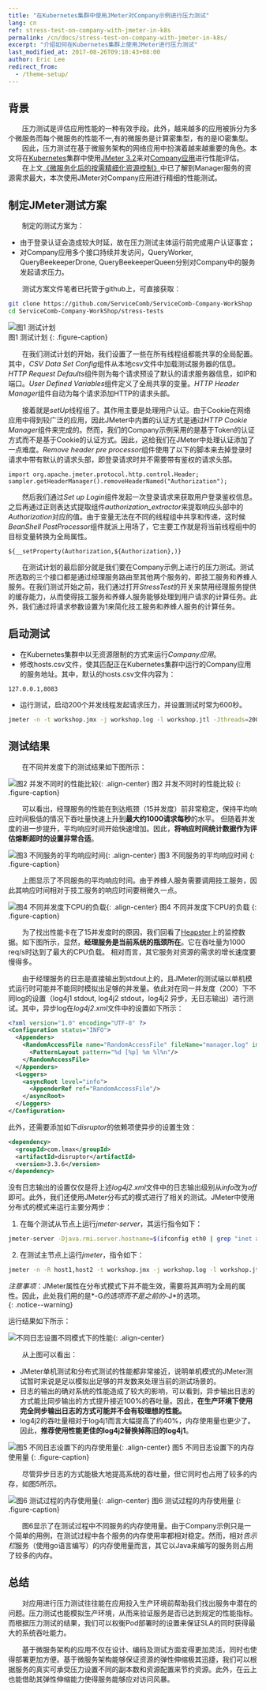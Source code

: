 ```yaml
---
title: "在Kubernetes集群中使用JMeter对Company示例进行压力测试"
lang: cn
ref: stress-test-on-company-with-jmeter-in-k8s
permalink: /cn/docs/stress-test-on-company-with-jmeter-in-k8s/
excerpt: "介绍如何在Kubernetes集群上使用JMeter进行压力测试"
last_modified_at: 2017-08-26T09:18:43+08:00
author: Eric Lee
redirect_from:
  - /theme-setup/
---
```


## 背景

　　压力测试是评估应用性能的一种有效手段。此外，越来越多的应用被拆分为多个微服务而每个微服务的性能不一,有的微服务是计算密集型，有的是IO密集型。
　　因此，压力测试在基于微服务架构的网络应用中扮演着越来越重要的角色。本文将在[Kubernetes](https://kubernetes.io/)集群中使用[JMeter 3.2](https://www.google.com.hk/url?sa=t&rct=j&q=&esrc=s&source=web&cd=1&ved=0ahUKEwiv9rjg7u_VAhUkxoMKHfoYDaYQFggvMAA&url=http%3A%2F%2Fjmeter.apache.org%2F&usg=AFQjCNHIHCOA-F9LnhaAn_STCWyPPgOpdw)来对[Company应用](https://github.com/ServiceComb/ServiceComb-Company-WorkShop)进行性能评估。
　　在上文[《微服务化后的按需精细化资源控制》](http://servicecomb.io/cn/docs/autoscale-on-company/)中已了解到Manager服务的资源需求最大，本次使用JMeter对Company应用进行精细的性能测试。

## 制定JMeter测试方案
　　制定的测试方案为：
  * 由于登录认证会造成较大时延，故在压力测试主体运行前完成用户认证事宜；
  * 对Company应用多个接口持续并发访问，QueryWorker, QueryBeekeeperDrone, QueryBeekeeperQueen分别对Company中的服务发起请求压力。

　　测试方案文件笔者已托管于github上，可直接获取：

```bash
git clone https://github.com/ServiceComb/ServiceComb-Company-WorkShop
cd ServiceComb-Company-WorkShop/stress-tests
```

![图1 测试计划](/assets/images/company_test_plan.png)  
图1 测试计划
{: .figure-caption}

　　在我们测试计划的开始，我们设置了一些在所有线程组都能共享的全局配置。其中，*CSV Data Set Config*组件从本地csv文件中加载测试服务器的信息。*HTTP Request Defaults*组件则为每个请求预设了默认的请求服务器信息，如IP和端口。*User Defined Variables*组件定义了全局共享的变量。*HTTP Header Manager*组件自动为每个请求添加HTTP的请求头部。

　　接着就是*setUp*线程组了。其作用主要是处理用户认证。由于Cookie在网络应用中得到较广泛的应用，因此JMeter中内置的认证方式是通过*HTTP Cookie Manager*组件来完成的。然而，我们的Company示例采用的是基于Token的认证方式而不是基于Cookie的认证方式。因此，这给我们在JMeter中处理认证添加了一点难度。*Remove header pre processor*组件使用了以下的脚本来去掉登录时请求中带有默认的请求头部，即登录请求时并不需要带有鉴权的请求头部。
```shell
import org.apache.jmeter.protocol.http.control.Header;
sampler.getHeaderManager().removeHeaderNamed("Authorization");
```
　　然后我们通过*Set up Login*组件发起一次登录请求来获取用户登录鉴权信息。之后再通过正则表达式提取组件*authorization\_extractor*来提取响应头部中的*Authorization*对应的值。由于变量无法在不同的线程组中共享和传递，这时候*BeanShell PostProcessor*组件就派上用场了，它主要工作就是将当前线程组中的目标变量转换为全局属性。
```shell
${__setProperty(Authorization,${Authorization},)}
```
　　在测试计划的最后部分就是我们要在Company示例上进行的压力测试。测试所选取的三个接口都是通过经理服务路由至其他两个服务的，即技工服务和养蜂人服务。在我们测试开始之前，我们通过打开*StressTest*的开关来禁用经理服务提供的缓存能力，从而使得技工服务和养蜂人服务能够处理到用户请求的计算任务。此外，我们通过将请求参数设置为1来简化技工服务和养蜂人服务的计算任务。

## 启动测试
* 在Kubernetes集群中以无资源限制的方式来运行*Company应用*。
* 修改hosts.csv文件，使其匹配正在Kubernetes集群中运行的Company应用的服务地址。其中，默认的hosts.csv文件内容为：
```csv
127.0.0.1,8083
```
* 运行测试，启动200个并发线程发起请求压力，并设置测试时常为600秒。
```bash
jmeter -n -t workshop.jmx -j workshop.log -l workshop.jtl -Jthreads=200 -Jduration=600
```

## 测试结果
　　在不同并发度下的测试结果如下图所示：

![图2 并发不同时的性能比较](/assets/images/company_concurrency_performance.png){: .align-center}
图2 并发不同时的性能比较
{: .figure-caption}

　　可以看出，经理服务的性能在到达瓶颈（15并发度）前非常稳定，保持平均响应时间极低的情况下吞吐量快速上升到**最大约1000请求每秒**的水平。 但随着并发度的进一步提升，平均响应时间开始快速增加。因此，**将响应时间统计数据作为评估熔断超时的设置非常合适**。

![图3 不同服务的平均响应时间](/assets/images/company_response_time.png){: .align-center}
图3 不同服务的平均响应时间
{: .figure-caption}

　　上图显示了不同服务的平均响应时间。由于养蜂人服务需要调用技工服务，因此其响应时间相对于技工服务的响应时间要稍微久一点。

![图4 不同并发度下CPU的负载](/assets/images/company_cpu_load.png){: .align-center}
图4 不同并发度下CPU的负载
{: .figure-caption}

　　为了找出性能卡在了15并发度时的原因，我们回看了[Heapster](https://github.com/kubernetes/heapster)上的监控数据。如下图所示，显然，**经理服务是当前系统的瓶颈所在**。它在吞吐量为1000 req/s时达到了最大的CPU负载。 相对而言，其它服务对资源的需求的增长速度要慢得多。

　　由于经理服务的日志是直接输出到stdout上的，且JMeter的测试端以单机模式运行时可能并不能同时模拟出足够的并发量。依此对在同一并发度（200）下不同log的设置（log4j1 stdout, log4j2 stdout，log4j2 异步，无日志输出）进行测试。其中，异步log在*log4j2.xml*文件中的设置如下所示：

```xml
<?xml version="1.0" encoding="UTF-8" ?>
<Configuration status="INFO">
  <Appenders>
    <RandomAccessFile name="RandomAccessFile" fileName="manager.log" immediateFlush="false" append="false">
      <PatternLayout pattern="%d [%p] %m %l%n"/>
    </RandomAccessFile>
  </Appenders>
  <Loggers>
    <asyncRoot level="info">
      <AppenderRef ref="RandomAccessFile"/>
    </asyncRoot>
  </Loggers>
</Configuration>
```
此外，还需要添加如下*disruptor*的依赖项使异步的设置生效：

```xml
<dependency>
  <groupId>com.lmax</groupId>
  <artifactId>disruptor</artifactId>
  <version>3.3.6</version>
</dependency>
```
没有日志输出的设置仅仅是将上述*log4j2.xml*文件中的日志输出级别从*info*改为*off*即可。此外，我们还使用JMeter分布式的模式进行了相关的测试。JMeter中使用分布式的模式来运行主要分两步：

1. 在每个测试从节点上运行*jmeter-server*，其运行指令如下：
```bash
jmeter-server -Djava.rmi.server.hostname=$(ifconfig eth0 | grep "inet addr" | awk '{print $2}' | cut -d ":" -f2)
```
2. 在测试主节点上运行*jmeter*，指令如下：
```bash
jmeter -n -R host1,host2 -t workshop.jmx -j workshop.log -l workshop.jtl -Gmin=1 -Gmax=2 -Gthreads=200 -Gduration=600
```

*注意事项*：JMeter属性在分布式模式下并不能生效，需要将其声明为全局的属性。因此，此处我们用的是*-G*的选项而不是之前的*-J*的选项。  
{: .notice--warning}

运行结果如下所示：

![不同日志设置不同模式下的性能](/assets/images/company_log_and_jmeter.png){: .align-center}

　　从上图可以看出：
   * JMeter单机测试和分布式测试的性能都非常接近，说明单机模式的JMeter测试暂时来说是足以模拟出足够的并发数来处理当前的测试场景的。
   * 日志的输出的确对系统的性能造成了较大的影响，可以看到，异步输出日志的方式能比同步输出的方式提升接近100%的吞吐量。因此，**在生产环境下使用完全同步输出日志的方式可能并不会有较理想的性能。**
   * log4j2的吞吐量相对于log4j1而言大幅提高了约40%，内存使用量也更少了。因此，**推荐使用性能更佳的log4j2替换掉陈旧的log4j1**。

![图5 不同日志设置下的内存使用量](/assets/images/company_different_log_memory_usage.png){: .align-center}
图5 不同日志设置下的内存使用量
{: .figure-caption}

　　尽管异步日志的方式能极大地提高系统的吞吐量，但它同时也占用了较多的内存，如图5所示。

![图6 测试过程的内存使用量](/assets/images/company_memory_used.png){: .align-center}
图6 测试过程的内存使用量
{: .figure-caption}

　　图6显示了在测试过程中不同服务的内存使用量。由于Company示例只是一个简单的用例，在测试过程中各个服务的内存使用率都相对稳定。然而，相对*告示栏*服务（使用go语言编写）的内存使用量而言，其它以Java来编写的服务则占用了较多的内存。

## 总结

　　对应用进行压力测试往往能在应用投入生产环境前帮助我们找出服务中潜在的问题。压力测试也能模拟生产环境，从而来验证服务是否已达到规定的性能指标。而根据压力测试的结果，我们可以权衡Pod部署时的设置来保证SLA的同时获得最大的系统吞吐能力。

　　基于微服务架构的应用不仅在设计、编码及测试方面变得更加灵活，同时也使得部署更加方便。基于微服务架构能够保证资源的弹性伸缩极其迅捷，我们可以根据服务的真实可承受压力设置不同的副本数和资源配置来节约资源。此外，在云上也能借助其弹性伸缩能力使得服务能够应对访问风暴。
